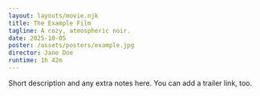 ```yaml
---
layout: layouts/movie.njk
title: The Example Film
tagline: A cozy, atmospheric noir.
date: 2025-10-05
poster: /assets/posters/example.jpg
director: Jane Doe
runtime: 1h 42m
---
```

Short description and any extra notes here. You can add a trailer link, too.
